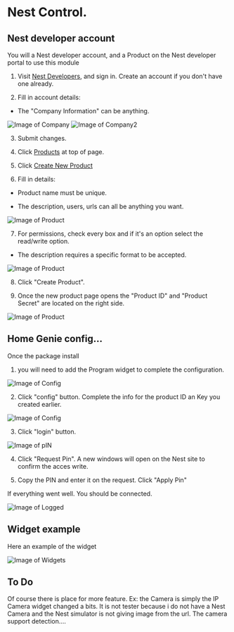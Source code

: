 # Nest Control. 

## Nest developer account

You will a Nest developer account, and a Product on the Nest developer portal to use this module

1. Visit [Nest Developers](https://developers.nest.com/), and sign in. Create an account if you don't have one already.

2. Fill in account details:

  - The "Company Information" can be anything.
  
![Image of Company](https://github.com/saue0/homegenie-packages/raw/master/packages/Devices%20and%20Things/Nest/Nest%20Developers%20Company.png)
![Image of Company2](https://github.com/saue0/homegenie-packages/raw/master/packages/Devices%20and%20Things/Nest/Nest%20Developers%20Company2.png)

3. Submit changes.

4. Click [Products](https://developers.nest.com/products) at top of page.

5. Click [Create New Product](https://developers.nest.com/products/new)

6. Fill in details:

  - Product name must be unique.

  - The description, users, urls can all be anything you want.

![Image of Product](https://github.com/saue0/homegenie-packages/raw/master/packages/Devices%20and%20Things/Nest/Nest%20Developers%20-%20Product.png)

7. For permissions, check every box and if it's an option select the read/write option.

  - The description requires a specific format to be accepted.

![Image of Product](https://github.com/saue0/homegenie-packages/raw/master/packages/Devices%20and%20Things/Nest/Nest%20Developers%20-%20Permission.png)

8. Click "Create Product".

9. Once the new product page opens the "Product ID" and "Product Secret" are located on the right side. 

![Image of Product](https://github.com/saue0/homegenie-packages/raw/master/packages/Devices%20and%20Things/Nest/Nest%20Developers%20-%20Product%20Key.png)

## Home Genie config...
Once the package install

1. you will need to add the Program widget to complete the configuration.

![Image of Config](https://github.com/saue0/homegenie-packages/raw/master/packages/Devices%20and%20Things/Nest/Pgm%20Control%20Login.png)

2. Click "config" button. Complete the info for the product ID an Key you created earlier.

![Image of Config](https://github.com/saue0/homegenie-packages/raw/master/packages/Devices%20and%20Things/Nest/Pgm%20Config.png)

3. Click "login" button.

![Image of pIN](https://github.com/saue0/homegenie-packages/raw/master/packages/Devices%20and%20Things/Nest/Pgm%20Pin.png)

4. Click "Request Pin". A new windows will open on the Nest site to confirm the acces write.

5. Copy the PIN and enter it on the request. Click "Apply Pin"

If everything went well. You should be connected.

![Image of Logged](https://github.com/saue0/homegenie-packages/raw/master/packages/Devices%20and%20Things/Nest/Pgm%20Control%20Logout.png)

## Widget example
Here an example of the widget

![Image of Widgets](https://github.com/saue0/homegenie-packages/raw/master/packages/Devices%20and%20Things/Nest/HomeGenie%20-%20Widgets%20example.png)

## To Do 
Of course there is place for more feature.
Ex: the Camera is simply the IP Camera widget changed a bits. It is not tester because i do not have a Nest Camera and the Nest simulator is not giving image from the url. The camera support detection....
